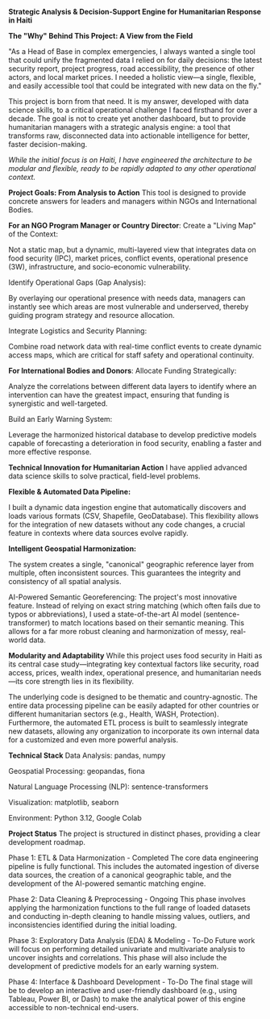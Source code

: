 **Strategic Analysis & Decision-Support Engine for Humanitarian Response in Haiti**

**The "Why" Behind This Project: A View from the Field**

"As a Head of Base in complex emergencies, I always wanted a single tool that could unify the fragmented data I relied on for daily decisions: the latest security report, project progress, road accessibility, the presence of other actors, and local market prices. I needed a holistic view—a single, flexible, and easily accessible tool that could be integrated with new data on the fly."

This project is born from that need. It is my answer, developed with data science skills, to a critical operational challenge I faced firsthand for over a decade. The goal is not to create yet another dashboard, but to provide humanitarian managers with a strategic analysis engine: a tool that transforms raw, disconnected data into actionable intelligence for better, faster decision-making.

*While the initial focus is on Haiti, I have engineered the architecture to be modular and flexible, ready to be rapidly adapted to any other operational context.*

**Project Goals: From Analysis to Action**
This tool is designed to provide concrete answers for leaders and managers within NGOs and International Bodies.

**For an NGO Program Manager or Country Director**:
Create a "Living Map" of the Context:

Not a static map, but a dynamic, multi-layered view that integrates data on food security (IPC), market prices, conflict events, operational presence (3W), infrastructure, and socio-economic vulnerability.

Identify Operational Gaps (Gap Analysis): 

By overlaying our operational presence with needs data, managers can instantly see which areas are most vulnerable and underserved, thereby guiding program strategy and resource allocation.

Integrate Logistics and Security Planning: 

Combine road network data with real-time conflict events to create dynamic access maps, which are critical for staff safety and operational continuity.

**For International Bodies and Donors**:
Allocate Funding Strategically:

Analyze the correlations between different data layers to identify where an intervention can have the greatest impact, ensuring that funding is synergistic and well-targeted.

Build an Early Warning System:

Leverage the harmonized historical database to develop predictive models capable of forecasting a deterioration in food security, enabling a faster and more effective response.

**Technical Innovation for Humanitarian Action**
I have applied advanced data science skills to solve practical, field-level problems.

**Flexible & Automated Data Pipeline:**

I built a dynamic data ingestion engine that automatically discovers and loads various formats (CSV, Shapefile, GeoDatabase). This flexibility allows for the integration of new datasets without any code changes, a crucial feature in contexts where data sources evolve rapidly.

**Intelligent Geospatial Harmonization:**

The system creates a single, "canonical" geographic reference layer from multiple, often inconsistent sources. This guarantees the integrity and consistency of all spatial analysis.

AI-Powered Semantic Georeferencing: The project's most innovative feature. Instead of relying on exact string matching (which often fails due to typos or abbreviations), I used a state-of-the-art AI model (sentence-transformer) to match locations based on their semantic meaning. This allows for a far more robust cleaning and harmonization of messy, real-world data.

**Modularity and Adaptability**
While this project uses food security in Haiti as its central case study—integrating key contextual factors like security, road access, prices, wealth index, operational presence, and humanitarian needs—its core strength lies in its flexibility.

The underlying code is designed to be thematic and country-agnostic. The entire data processing pipeline can be easily adapted for other countries or different humanitarian sectors (e.g., Health, WASH, Protection). Furthermore, the automated ETL process is built to seamlessly integrate new datasets, allowing any organization to incorporate its own internal data for a customized and even more powerful analysis.

**Technical Stack**
Data Analysis: pandas, numpy

Geospatial Processing: geopandas, fiona

Natural Language Processing (NLP): sentence-transformers

Visualization: matplotlib, seaborn

Environment: Python 3.12, Google Colab

**Project Status**
The project is structured in distinct phases, providing a clear development roadmap.

Phase 1: ETL & Data Harmonization - Completed
The core data engineering pipeline is fully functional. This includes the automated ingestion of diverse data sources, the creation of a canonical geographic table, and the development of the AI-powered semantic matching engine.

Phase 2: Data Cleaning & Preprocessing - Ongoing
This phase involves applying the harmonization functions to the full range of loaded datasets and conducting in-depth cleaning to handle missing values, outliers, and inconsistencies identified during the initial loading.

Phase 3: Exploratory Data Analysis (EDA) & Modeling - To-Do
Future work will focus on performing detailed univariate and multivariate analysis to uncover insights and correlations. This phase will also include the development of predictive models for an early warning system.

Phase 4: Interface & Dashboard Development - To-Do
The final stage will be to develop an interactive and user-friendly dashboard (e.g., using Tableau, Power BI, or Dash) to make the analytical power of this engine accessible to non-technical end-users.
